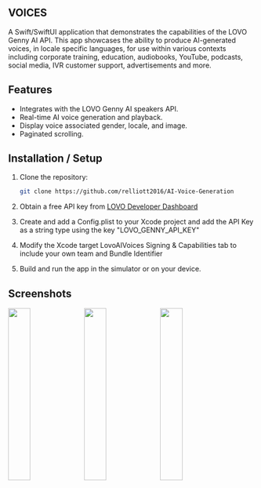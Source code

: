 ## VOICES

A Swift/SwiftUI application that demonstrates the capabilities of the LOVO Genny AI API. This app showcases the ability to produce AI-generated voices, in locale specific languages, for use within various contexts including corporate training, education, audiobooks, YouTube, podcasts, social media, IVR customer support, advertisements and more.

## Features

- Integrates with the LOVO Genny AI speakers API.
- Real-time AI voice generation and playback.
- Display voice associated gender, locale, and image.
- Paginated scrolling.

## Installation / Setup

1. Clone the repository:
   ```sh
   git clone https://github.com/relliott2016/AI-Voice-Generation

2. Obtain a free API key from [LOVO Developer Dashboard](https://docs.genny.lovo.ai/reference/intro/getting-started)

3. Create and add a Config.plist to your Xcode project and add the API Key as a string type using the key "LOVO_GENNY_API_KEY"

4. Modify the Xcode target LovoAIVoices Signing & Capabilities tab to include your own team and Bundle Identifier

5. Build and run the app in the simulator or on your device.

## Screenshots

<img src="https://github.com/relliott2016/AI-Voice-Generation/blob/master/Screenshots/List.png" width=30% height=30%>          <img src="https://github.com/relliott2016/AI-Voice-Generation/blob/master/Screenshots/Detail%20-%20Listen.png" width=30% height=30%>          <img src="https://github.com/relliott2016/AI-Voice-Generation/blob/master/Screenshots/Detail%20-%20Stop.png" width=30% height=30%> 
